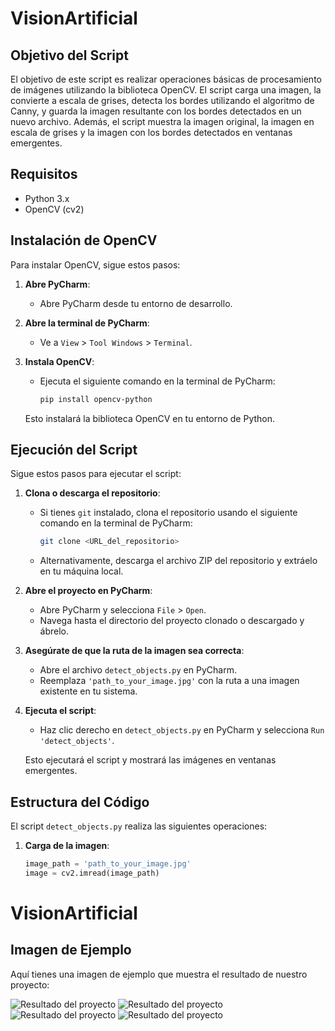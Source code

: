 # VisionArtificial

## Objetivo del Script

El objetivo de este script es realizar operaciones básicas de procesamiento de imágenes utilizando la biblioteca OpenCV. El script carga una imagen, la convierte a escala de grises, detecta los bordes utilizando el algoritmo de Canny, y guarda la imagen resultante con los bordes detectados en un nuevo archivo. Además, el script muestra la imagen original, la imagen en escala de grises y la imagen con los bordes detectados en ventanas emergentes.

## Requisitos

- Python 3.x
- OpenCV (cv2)

## Instalación de OpenCV

Para instalar OpenCV, sigue estos pasos:

1. **Abre PyCharm**:
   - Abre PyCharm desde tu entorno de desarrollo.

2. **Abre la terminal de PyCharm**:
   - Ve a `View` > `Tool Windows` > `Terminal`.

3. **Instala OpenCV**:
   - Ejecuta el siguiente comando en la terminal de PyCharm:

     ```bash
     pip install opencv-python
     ```

   Esto instalará la biblioteca OpenCV en tu entorno de Python.

## Ejecución del Script

Sigue estos pasos para ejecutar el script:

1. **Clona o descarga el repositorio**:
   - Si tienes `git` instalado, clona el repositorio usando el siguiente comando en la terminal de PyCharm:

     ```bash
     git clone <URL_del_repositorio>
     ```

   - Alternativamente, descarga el archivo ZIP del repositorio y extráelo en tu máquina local.

2. **Abre el proyecto en PyCharm**:
   - Abre PyCharm y selecciona `File` > `Open`.
   - Navega hasta el directorio del proyecto clonado o descargado y ábrelo.

3. **Asegúrate de que la ruta de la imagen sea correcta**:
   - Abre el archivo `detect_objects.py` en PyCharm.
   - Reemplaza `'path_to_your_image.jpg'` con la ruta a una imagen existente en tu sistema.

4. **Ejecuta el script**:
   - Haz clic derecho en `detect_objects.py` en PyCharm y selecciona `Run 'detect_objects'`.

   Esto ejecutará el script y mostrará las imágenes en ventanas emergentes.

## Estructura del Código

El script `detect_objects.py` realiza las siguientes operaciones:

1. **Carga de la imagen**:
   ```python
   image_path = 'path_to_your_image.jpg'
   image = cv2.imread(image_path)

# VisionArtificial

## Imagen de Ejemplo

Aquí tienes una imagen de ejemplo que muestra el resultado de nuestro proyecto:

![Resultado del proyecto](Z0rrill0/VisionArtificial/imagen1.png)
![Resultado del proyecto](Z0rrill0/VisionArtificial/imagen2.png)
![Resultado del proyecto](Z0rrill0/VisionArtificial/imagen3.png)
![Resultado del proyecto](Z0rrill0/VisionArtificial/imagen4.png)
